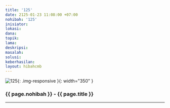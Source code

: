 ```yaml
---
title: '125'
date: 2125-01-23 11:08:00 +07:00
nohibah: '125'
inisiator:
lokasi:
dana:
topik:
lama:
deskripsi:
masalah:
solusi:
keberhasilan:
layout: hibahcmb
---
```


![125](/static/img/hibahcmb/125.png){: .img-responsive }{: width="350" }

### {{ page.nohibah }} - {{ page.title }}

---
